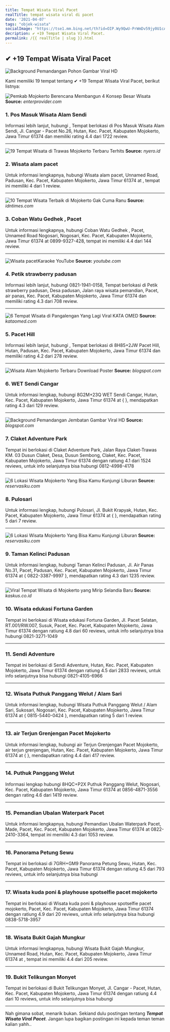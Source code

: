 ```yaml
---
title: Tempat Wisata Viral Pacet
realTitle: tempat wisata viral di pacet
date: '2021-04-07'
tags: "objek-wisata"
socialImage: "https://tse1.mm.bing.net/th?id=OIP.Wy9QwU-PrWmDv59jy0U1cAHaEK&amp;pid=15.1"
decription: ✔ +19 Tempat Wisata Viral Pacet.
permalink: /{{ realTitle | slug }}.html
---
```


## ✔ +19 Tempat Wisata Viral Pacet

![Background Pemandangan Pohon  Gambar Viral HD](https://lh6.googleusercontent.com/proxy/DoER3Hbe4dvyRCLTr176pyBSH_uG8KdOiLwLzQ9KplNuFYh-tWKSPQ9JRf8DLWRSyuZz8ivS1elHQ4pX6X6wfIMkzbR2HUVourhTpd76D4S4ru5tzgUdxUsuUaTW2bWK=w1200-h630-p-k-no-nu)



Kami memiliki 19 tempat tentang ✔ +19 Tempat Wisata Viral Pacet, berikut listnya:



![Pemkab Mojokerto Berencana Membangun 4 Konsep Besar Wisata ](https://tse1.mm.bing.net/th?id=OIP.98JLWlIm7P38f0FHCcLTBgHaEK&amp;pid=15.1)
**Source:** _enterprovider.com_


### 1. Pos Masuk Wisata Alam Sendi



Informasi lebih lanjut, hubungi , Tempat berlokasi di Pos Masuk Wisata Alam Sendi, Jl. Cangar - Pacet No.26, Hutan, Kec. Pacet, Kabupaten Mojokerto, Jawa Timur 61374 dan memiliki rating 4.4 dari 1722 review.

---


![19 Tempat Wisata di Trawas Mojokerto Terbaru  Terhits ](https://tse2.mm.bing.net/th?id=OIP.FOPsBvnEngzfdTuSBQuEAgHaFj&amp;pid=15.1)
**Source:** _nyero.id_


### 2. Wisata alam pacet



Untuk informasi lengkapnya, hubungi Wisata alam pacet, Unnamed Road, Padusan, Kec. Pacet, Kabupaten Mojokerto, Jawa Timur 61374 at , tempat ini memiliki 4 dari 1 review.

---


![10 Tempat Wisata Terbaik di Mojokerto Gak Cuma Ranu ](https://tse3.mm.bing.net/th?id=OIP.xwVGxsFWH1olguBL6oRYwgHaJQ&amp;pid=15.1)
**Source:** _idntimes.com_


### 3. Coban Watu Gedhek , Pacet



Untuk informasi lengkapnya, hubungi Coban Watu Gedhek , Pacet, Unnamed Road Nogosari, Nogosari, Kec. Pacet, Kabupaten Mojokerto, Jawa Timur 61374 at 0899-9327-428, tempat ini memiliki 4.4 dari 144 review.

---


![Wisata pacetKaraoke  YouTube](https://tse2.mm.bing.net/th?id=OIP.tEDsz296vrVnXypCV7WHHwHaEK&amp;pid=15.1)
**Source:** _youtube.com_


### 4. Petik strawberry padusan



Informasi lebih lanjut, hubungi 0821-1941-0158, Tempat berlokasi di Petik strawberry padusan, Desa padusan, Jalan raya wisata pemandian, Pacet, air panas, Kec. Pacet, Kabupaten Mojokerto, Jawa Timur 61374 dan memiliki rating 4.3 dari 708 review.

---


![6 Tempat Wisata di Pangalengan Yang Lagi Viral  KATA OMED](https://tse2.mm.bing.net/th?id=OIP.mkLPIn4Kj6n5DvPA_wDzMQAAAA&amp;pid=15.1)
**Source:** _kataomed.com_


### 5. Pacet Hill



Informasi lebih lanjut, hubungi , Tempat berlokasi di 8H85+2JW Pacet Hill, Hutan, Padusan, Kec. Pacet, Kabupaten Mojokerto, Jawa Timur 61374 dan memiliki rating 4.2 dari 278 review.

---


![Wisata Alam Mojokerto Terbaru  Download Poster](https://tse1.mm.bing.net/th?id=OIP.5akeqlsEZ0tjgDGwnsx8wAAAAA&amp;pid=15.1)
**Source:** _blogspot.com_


### 6. WET Sendi Cangar



Untuk informasi lengkap, hubungi 8G2M+23Q WET Sendi Cangar, Hutan, Kec. Pacet, Kabupaten Mojokerto, Jawa Timur 61374 at {  }, mendapatkan rating 4.3 dari 129 review.

---


![Background Pemandangan Jembatan  Gambar Viral HD](https://tse2.mm.bing.net/th?id=OIP.0htbEYekze_r3yTDLAkPqAAAAA&amp;pid=15.1)
**Source:** _blogspot.com_


### 7. Claket Adventure Park



Tempat ini berlokasi di Claket Adventure Park, Jalan Raya Claket-Trawas KM. 03 Dusun Claket, Desa, Dusun Sembong, Claket, Kec. Pacet, Kabupaten Mojokerto, Jawa Timur 61374 dengan ratiung 4.1 dari 1524 reviews, untuk info selanjutnya bisa hubungi 0812-4998-4178

---


![6 Lokasi Wisata Mojokerto Yang Bisa Kamu Kunjungi Liburan ](https://tse3.mm.bing.net/th?id=OIP.SNjNs3KFwexb6AbCrQ1nvAHaJ3&amp;pid=15.1)
**Source:** _reservasiku.com_


### 8. Pulosari



Untuk informasi lengkap, hubungi Pulosari, Jl. Bukit Krapyak, Hutan, Kec. Pacet, Kabupaten Mojokerto, Jawa Timur 61374 at {  }, mendapatkan rating 5 dari 7 review.

---


![6 Lokasi Wisata Mojokerto Yang Bisa Kamu Kunjungi Liburan ](https://tse2.mm.bing.net/th?id=OIP._5uq2x6SrreYfd7efDaVGAHaE8&amp;pid=15.1)
**Source:** _reservasiku.com_


### 9. Taman Kelinci Padusan



Untuk informasi lengkap, hubungi Taman Kelinci Padusan, Jl. Air Panas No.31, Pacet, Padusan, Kec. Pacet, Kabupaten Mojokerto, Jawa Timur 61374 at { 0822-3387-9997 }, mendapatkan rating 4.3 dari 1235 review.

---


![Viral Tempat Wisata di Mojokerto yang Mirip Selandia Baru ](https://tse2.mm.bing.net/th?id=OIP.NFUqsHAqocufAMNTCNyxKAHaEK&amp;pid=15.1)
**Source:** _kaskus.co.id_


### 10. Wisata edukasi Fortuna Garden



Tempat ini berlokasi di Wisata edukasi Fortuna Garden, Jl. Pacet Selatan, RT.001/RW.007, Susuk, Pacet, Kec. Pacet, Kabupaten Mojokerto, Jawa Timur 61374 dengan ratiung 4.8 dari 60 reviews, untuk info selanjutnya bisa hubungi 0821-3271-1049

---


### 11. Sendi Adventure



Tempat ini berlokasi di Sendi Adventure, Hutan, Kec. Pacet, Kabupaten Mojokerto, Jawa Timur 61374 dengan ratiung 4.5 dari 2833 reviews, untuk info selanjutnya bisa hubungi 0821-4105-6966

---


### 12. Wisata Puthuk Panggang Welut / Alam Sari



Untuk informasi lengkap, hubungi Wisata Puthuk Panggang Welut / Alam Sari, Sukosari, Nogosari, Kec. Pacet, Kabupaten Mojokerto, Jawa Timur 61374 at { 0815-5440-0424 }, mendapatkan rating 5 dari 1 review.

---


### 13. air Terjun Grenjengan Pacet Mojokerto



Untuk informasi lengkap, hubungi air Terjun Grenjengan Pacet Mojokerto, air terjun grenjengan, Hutan, Kec. Pacet, Kabupaten Mojokerto, Jawa Timur 61374 at {  }, mendapatkan rating 4.4 dari 417 review.

---


### 14. Puthuk Panggang Welut



Informasi lengkap hubungi 8HQC+P2X Puthuk Panggang Welut, Nogosari, Kec. Pacet, Kabupaten Mojokerto, Jawa Timur 61374 at 0856-4871-3556 dengan rating 4.6 dari 1419 review.

---


### 15. Pemandian Ubalan Waterpark Pacet



Untuk informasi lengkapnya, hubungi Pemandian Ubalan Waterpark Pacet, Made, Pacet, Kec. Pacet, Kabupaten Mojokerto, Jawa Timur 61374 at 0822-2410-3364, tempat ini memiliki 4.3 dari 1053 review.

---


### 16. Panorama Petung Sewu



Tempat ini berlokasi di 7GRH+GM9 Panorama Petung Sewu, Hutan, Kec. Pacet, Kabupaten Mojokerto, Jawa Timur 61374 dengan ratiung 4.5 dari 793 reviews, untuk info selanjutnya bisa hubungi 

---


### 17. Wisata kuda poni &amp; playhouse spotselfie pacet mojokerto



Tempat ini berlokasi di Wisata kuda poni &amp; playhouse spotselfie pacet mojokerto, Pacet, Kec. Pacet, Kabupaten Mojokerto, Jawa Timur 61374 dengan ratiung 4.9 dari 20 reviews, untuk info selanjutnya bisa hubungi 0838-5718-3957

---


### 18. Wisata Bukit Gajah Mungkur



Untuk informasi lengkapnya, hubungi Wisata Bukit Gajah Mungkur, Unnamed Road, Hutan, Kec. Pacet, Kabupaten Mojokerto, Jawa Timur 61374 at , tempat ini memiliki 4.4 dari 205 review.

---


### 19. Bukit Telikungan Monyet



Tempat ini berlokasi di Bukit Telikungan Monyet, Jl. Cangar - Pacet, Hutan, Kec. Pacet, Kabupaten Mojokerto, Jawa Timur 61374 dengan ratiung 4.4 dari 10 reviews, untuk info selanjutnya bisa hubungi 

---









Nah gimana sobat, menarik bukan. Sekiand dulu postingan tentang ***Tempat Wisata Viral Pacet***. Jangan lupa bagikan postingan ini kepada teman teman kalian yahh..
